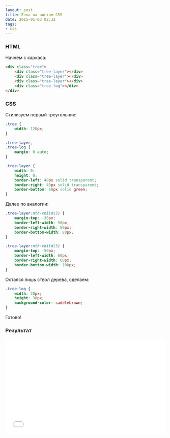 ```yaml
---
layout: post
title: Ёлка на чистом CSS
date: 2015-01-03 02:32
tags:
- css
---
```


### HTML

Начнем с каркаса:

```html
<div class="tree">
    <div class="tree-layer"></div>
    <div class="tree-layer"></div>
    <div class="tree-layer"></div>
    <div class="tree-log"></div>
</div>
```

### CSS

Стилизуем первый треугольник:

```css
.tree {
    width: 120px;
}

.tree-layer,
.tree-log {
    margin: 0 auto;
}

.tree-layer {
    width: 0;
    height: 0;
    border-left: 40px solid transparent;
    border-right: 40px solid transparent;
    border-bottom: 60px solid green;
}
```

Далее по аналогии:

```css
.tree-layer:nth-child(2) {
    margin-top: -30px;
    border-left-width: 50px;
    border-right-width: 50px;
    border-bottom-width: 80px;
}

.tree-layer:nth-child(3) {
    margin-top: -50px;
    border-left-width: 60px;
    border-right-width: 60px;
    border-bottom-width: 100px;
}
```

Остался лишь ствол дерева, сделаем:

```css
.tree-log {
    width: 20px;
    height: 30px;
    background-color: saddlebrown;
}
```

Готово!

### Результат

<iframe width="100%" height="300" src="//jsfiddle.net/evgeniypakalo/3ece02pv/embedded/result/" allowfullscreen="allowfullscreen" frameborder="0"> </iframe>
